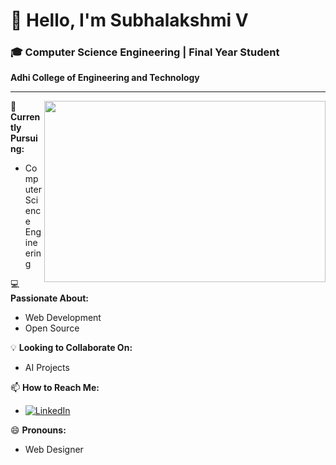# 👋 Hello, I'm Subhalakshmi V

### 🎓 Computer Science Engineering | Final Year Student
**Adhi College of Engineering and Technology**

---
<img align='right' width='450' height='290' src='https://camo.githubusercontent.com/b70081ec9c6d16a35bf18610619030bfc810cda3118051cf75ace93700e233c1/68747470733a2f2f63646e2e6472696262626c652e636f6d2f75736572732f313336343032392f73637265656e73686f74732f31363039333236382f6d656469612f36386538326137666234393034363134613930363664366235343063313462322e676966'>

🌱 **Currently Pursuing:**  
- Computer Science Engineering

💻 **Passionate About:**  
- Web Development  
- Open Source

💡 **Looking to Collaborate On:**  
- AI Projects
  
📫 **How to Reach Me:**  
- <a href="https://www.linkedin.com/in/subhalakshmi-v-38297327b">
    <img src="https://img.shields.io/badge/LinkedIn-0077B5?style=for-the-badge&logo=linkedin&logoColor=white" alt="LinkedIn"/>
  </a>
  
😄 **Pronouns:**  
- Web Designer
